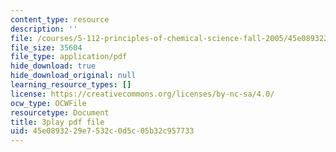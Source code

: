 ```yaml
---
content_type: resource
description: ''
file: /courses/5-112-principles-of-chemical-science-fall-2005/45e0893229e7532c0d5c05b32c957733_-uEwMV9DHZo.pdf
file_size: 35604
file_type: application/pdf
hide_download: true
hide_download_original: null
learning_resource_types: []
license: https://creativecommons.org/licenses/by-nc-sa/4.0/
ocw_type: OCWFile
resourcetype: Document
title: 3play pdf file
uid: 45e08932-29e7-532c-0d5c-05b32c957733
---
```

